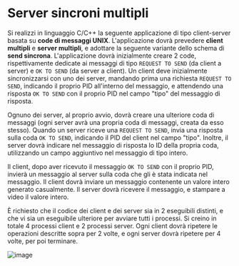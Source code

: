 # Server sincroni multipli

Si realizzi in linguaggio C/C++ la seguente applicazione di tipo
client-server basata su **code di messaggi UNIX**. L'applicazione dovrà
prevedere **client multipli** e **server multipli**, e adottare la
seguente variante dello schema di **send sincrona**. L'applicazione
dovrà inizialmente creare 2 code, rispettivamente dedicate ai messaggi
di tipo `REQUEST TO SEND` (da client a server) e `OK TO SEND` (da server
a client). Un client deve inizialmente sincronizzarsi con uno dei
server, mandando prima una richiesta `REQUEST TO SEND`, indicando il
proprio PID all'interno del messaggio, e attendendo una risposta
`OK TO SEND` con il proprio PID nel campo "tipo" del messaggio di
risposta.

Ognuno dei server, al proprio avvio, dovrà creare una ulteriore coda di
messaggi (ogni server avrà una propria coda di messaggi, creata da esso
stesso). Quando un server riceve una `REQUEST TO SEND`, invia una
risposta sulla coda `OK TO SEND`, indicando il PID del client nel campo
"tipo". Inoltre, il server dovrà indicare nel messaggio di risposta lo
ID della propria coda, utilizzando un campo aggiuntivo nel messaggio di
tipo intero.

Il client, dopo aver ricevuto il messaggio `OK TO SEND` con il proprio
PID, invierà un messaggio al server sulla coda che gli è stata indicata
nel messaggio. Il client dovrà inviare un messaggio contenente un valore
intero generato casualmente. Il server dovrà ricevere il messaggio, e
stampare a video il valore intero.

È richiesto che il codice dei client e dei server sia in 2 eseguibili
distinti, e che vi sia un eseguibile ulteriore per avviare tutti i
processi. Si creino in totale 4 processi client e 2 processi server.
Ogni client dovrà ripetere le operazioni descritte sopra per 2 volte, e
ogni server dovrà ripetere per 4 volte, per poi terminare.

![image](/images/ambiente_locale/code_messaggi/server_sincroni_multipli.png)
